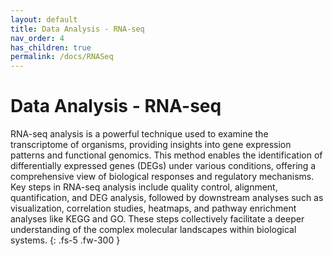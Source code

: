 ```yaml
---
layout: default
title: Data Analysis - RNA-seq
nav_order: 4
has_children: true
permalink: /docs/RNASeq
---
```


# Data Analysis - RNA-seq

RNA-seq analysis is a powerful technique used to examine the transcriptome of organisms, providing insights into gene expression patterns and functional genomics. This method enables the identification of differentially expressed genes (DEGs) under various conditions, offering a comprehensive view of biological responses and regulatory mechanisms. Key steps in RNA-seq analysis include quality control, alignment, quantification, and DEG analysis, followed by downstream analyses such as visualization, correlation studies, heatmaps, and pathway enrichment analyses like KEGG and GO. These steps collectively facilitate a deeper understanding of the complex molecular landscapes within biological systems.
{: .fs-5 .fw-300 }
